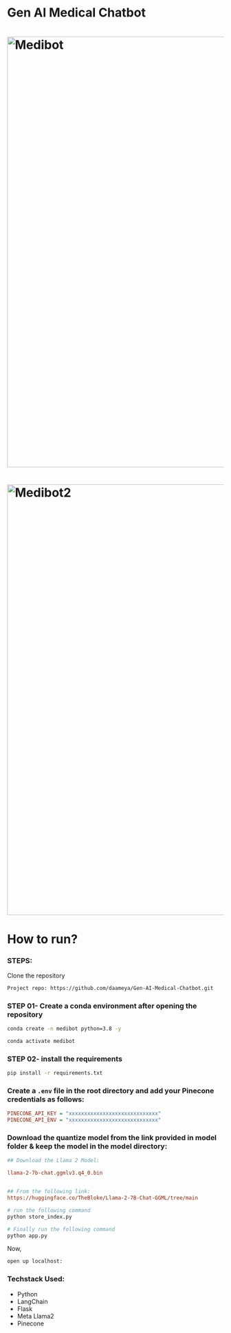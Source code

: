 # Gen AI Medical Chatbot

<div id="header">
  <h1>
    <img src="asset\medibot.jpg" alt="Medibot" width="1000" align="center"/>
  </h1>
</div>

<div id="header">
  <h1>
    <img src="asset\medibot2.jpg" alt="Medibot2" width="1000" align="center"/>
  </h1>
</div>

# How to run?
### STEPS:

Clone the repository

```bash
Project repo: https://github.com/daameya/Gen-AI-Medical-Chatbot.git
```
### STEP 01- Create a conda environment after opening the repository

```bash
conda create -n medibot python=3.8 -y
```

```bash
conda activate medibot
```


### STEP 02- install the requirements
```bash
pip install -r requirements.txt
```

### Create a `.env` file in the root directory and add your Pinecone credentials as follows:

```ini
PINECONE_API_KEY = "xxxxxxxxxxxxxxxxxxxxxxxxxxxxx"
PINECONE_API_ENV = "xxxxxxxxxxxxxxxxxxxxxxxxxxxxx"
```


### Download the quantize model from the link provided in model folder & keep the model in the model directory:

```ini
## Download the Llama 2 Model:

llama-2-7b-chat.ggmlv3.q4_0.bin


## From the following link:
https://huggingface.co/TheBloke/Llama-2-7B-Chat-GGML/tree/main
```

```bash
# run the following command
python store_index.py
```

```bash
# Finally run the following command
python app.py
```

Now,
```bash
open up localhost:
```


### Techstack Used:

- Python
- LangChain
- Flask
- Meta Llama2
- Pinecone